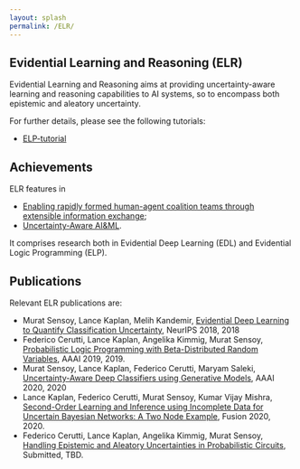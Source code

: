```yaml
---
layout: splash
permalink: /ELR/
---
```


## Evidential Learning and Reasoning (ELR)
Evidential Learning and Reasoning aims at providing uncertainty-aware learning and 
reasoning capabilities to AI systems, so to encompass both epistemic and aleatory uncertainty.

For further details, please see the following tutorials:
* [ELP-tutorial](https://youtu.be/D1t1GFZsD8Y)

## Achievements
ELR features in 
* [Enabling rapidly formed human-agent coalition teams through extensible information exchange](/1c01/);
* [Uncertainty-Aware AI&ML](/1d05/).

It comprises research both in Evidential Deep Learning (EDL) and Evidential Logic Programming (ELP).

## Publications
Relevant ELR publications are:
* Murat Sensoy, Lance Kaplan, Melih Kandemir, [Evidential Deep Learning to Quantify Classification Uncertainty](/doc-3415/), NeurIPS 2018, 2018
* Federico Cerutti, Lance Kaplan, Angelika Kimmig, Murat Sensoy, [Probabilistic Logic Programming with Beta-Distributed Random Variables](/doc-4380/), AAAI 2019, 2019.
* Murat Sensoy, Lance Kaplan, Federico Cerutti, Maryam Saleki, [Uncertainty-Aware Deep Classifiers using Generative Models](/doc-4733/), AAAI 2020, 2020
* Lance Kaplan, Federico Cerutti, Murat Sensoy, Kumar Vijay Mishra, [Second-Order Learning and Inference using Incomplete Data for Uncertain Bayesian Networks: A Two Node Example](/doc-6069/), Fusion 2020, 2020.
* Federico Cerutti, Lance Kaplan, Angelika Kimmig, Murat Sensoy, [Handling Epistemic and Aleatory Uncertainties in Probabilistic Circuits](https://arxiv.org/abs/2102.10865), Submitted, TBD.
